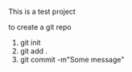 This is a test project

to create a git repo

1. git init
2. git add .
3. git commit -m"Some message"
